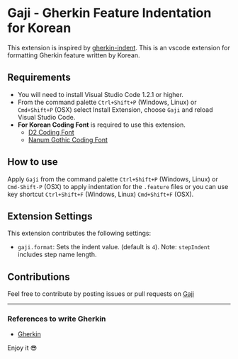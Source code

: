 # Gaji - Gherkin Feature Indentation for Korean

This extension is inspired by [gherkin-indent](https://github.com/Aravind00Kumar/gherkin-indent).
This is an vscode extension for formatting Gherkin feature written by Korean.

## Requirements

- You will need to install Visual Studio Code 1.2.1 or higher.
- From the command palette `Ctrl+Shift+P` (Windows, Linux) or `Cmd+Shift+P` (OSX) select Install Extension, choose `Gaji` and reload Visual Studio Code.
- **For Korean Coding Font** is required to use this extension.
  - [D2 Coding Font](https://github.com/naver/d2codingfont)
  - [Nanum Gothic Coding Font](https://github.com/naver/nanumfont)

## How to use

Apply `Gaji` from the command palette `Ctrl+Shift+P` (Windows, Linux) or `Cmd-Shift-P` (OSX) to apply indentation for the `.feature` files or you can use key shortcut `Ctrl+Shift+F` (Windows, Linux) `Cmd+Shift+F` (OSX).

## Extension Settings

This extension contributes the following settings:

- `gaji.format`: Sets the indent value. (default is `4`). Note: `stepIndent` includes step name length.

## Contributions

Feel free to contribute by posting issues or pull requests on [Gaji](https://github.com/ClareKang/Gaji)

---

### References to write Gherkin

- [Gherkin](http://docs.behat.org/en/v3.0/guides/1.gherkin.html)

Enjoy it 😎

